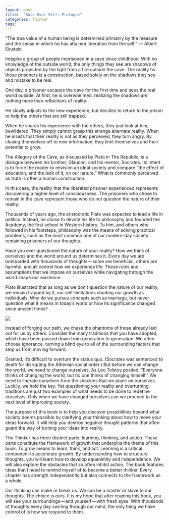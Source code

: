 ```yaml
---
layout: post
title:  "Rule Over Self: Prologue"
categories: thinker
tags: 
---
```


“The true value of a human being is determined primarily by the measure and the sense in which he has attained liberation from the self.”
— Albert Einstein

Imagine a group of people imprisoned in a cave since childhood. With no knowledge of the outside world, the only things they see are shadows of objects projected by the light from a fire outside the cave. The reality for those prisoners is a construction, based solely on the shadows they see and mistake to be real.

One day, a prisoner escapes the cave for the first time and sees the real world outside. At first, he is overwhelmed, realizing the shadows are nothing more than reflections of reality.

He slowly adjusts to the new experience, but decides to return to the prison to help the others that are still trapped.

When he shares his experience with the others, they just look at him, bewildered. They simply cannot grasp this strange alternate reality. When he insists that their reality is not as they perceived, they turn angry. By closing themselves off to new information, they limit themselves and their potential to grow.

The Allegory of the Cave, as discussed by Plato in The Republic, is a dialogue between his brother, Glaucon, and his mentor, Socrates. Its intent is to force the reader to envision an ideal society and compare “the effect of education, and the lack of it, on our nature.” What is commonly perceived as truth is often a human construction.

In this case, the reality that the liberated prisoner experienced represents discovering a higher level of consciousness. The prisoners who chose to remain in the cave represent those who do not question the nature of their reality.

Thousands of years ago, the aristocratic Plato was expected to lead a life in politics. Instead, he chose to devote his life to philosophy and founded the Academy, the first school in Western history. To him, and others who followed in his footsteps, philosophy was the means of solving practical problems, such as the most common one of our modern-day society: remaining prisoners of our thoughts.

Have you ever questioned the nature of your reality? How we think of ourselves and the world around us determines it. Every day we are bombarded with thousands of thoughts — some are beneficial, others are harmful, and all control how we experience life. These rules and assumptions that we impose on ourselves while navigating through the world shape our existence.

Plato illustrated that as long as we don’t question the nature of our reality, we remain trapped by it, our self-limitations stunting our growth as individuals. Why do we pursue concepts such as marriage, but never question what it means in today’s world or how its significance changed since ancient times?

<img src="http://note.link.com.de/media/syrus-introduction.jpg" />


Instead of forging our path, we chase the phantoms of those already laid out for us by others. Consider the many traditions that you have adopted, which have been passed down from generation to generation. We often choose ignorance, turning a blind eye to all of the surrounding factors that stop us from moving forward.

Granted, it’s difficult to overturn the status quo. (Socrates was sentenced to death for disrupting the Athenian social order.) But before we can change the world, we need to change ourselves. As Leo Tolstoy posited, “Everyone thinks of changing the world, but no one thinks of changing himself.” We need to liberate ourselves from the shackles that we place on ourselves. Luckily, we hold the key. Yet questioning your reality and overturning traditions are just two examples of what needs to be done to redefine ourselves. Only when we have changed ourselves can we proceed to the next level of improving society.

The purpose of this book is to help you discover possibilities beyond what society deems possible by clarifying your thinking about how to move your ideas forward. It will help you destroy negative thought patterns that often guard the way of turning your ideas into reality.

The Thinker has three distinct parts: learning, thinking, and action. These parts constitute the framework of growth that underpins the theme of this book. To grow means to learn, think, and act. Learning is a critical component to accelerate growth. By understanding how to structure thoughts, you will learn how to develop equanimity and independence. We will also explore the obstacles that so often inhibit action. The book features ideas that I need to remind myself of to become a better thinker. Every chapter has strength independently but also connects to the framework as a whole.

Our thinking can make or break us. We can be a master or slave to our thoughts. The choice is ours. It is my hope that after reading this book, you will see your surroundings — and yourself — with fresh eyes. With thousands of thoughts every day swirling through our mind, the only thing we have control of is how we respond to them.